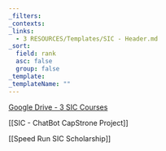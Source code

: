 ```yaml
---
_filters: 
_contexts: 
_links:
  - 3 RESOURCES/Templates/SIC - Header.md
_sort:
  field: rank
  asc: false
  group: false
_template: 
_templateName: ""
---
```

[Google Drive - 3 SIC Courses](https://drive.google.com/file/d/1NrWeUky_6TE7kjeM1Qdv8rwkwCKqRjc_/view) 

[[SIC - ChatBot CapStrone Project]]


[[Speed Run SIC Scholarship]]